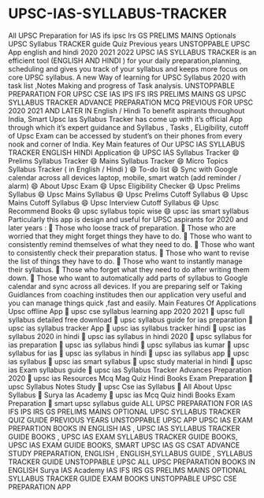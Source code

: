 # UPSC-IAS-SYLLABUS-TRACKER
All UPSC Preparation for IAS ifs ipsc Irs GS PRELIMS MAINS Optionals UPSC Syllabus TRACKER guide Quiz Previous years UNSTOPPABLE UPSC App english and hindi 2020 2021 2022  UPSC IAS SYLLABUS TRACKER is an efficient tool (ENGLISH AND HINDI ) for your daily preparation,planning, scheduling and gives you track of your syllabus and keeps more focus on core UPSC syllabus.  A new Way of learning for UPSC Syllabus 2020 with task list ,Notes Making and progress of Task analysis.  UNSTOPPABLE PREPARATION FOR UPSC CSE IAS IPS IFS IRS PRELIMS MAINS GS UPSC SYLLABUS TRACKER ADVANCE PREPARATION MCQ PREVIOUS FOR UPSC 2020 2021 AND LATER IN English / Hindi  To benefit aspirants throughout India, Smart Upsc Ias Syllabus Tracker has come up with it’s official App through which it’s expert guidance and Syllabus , Tasks , ELigibility, cutoff of Upsc Exam can be accessed by student’s on their phones from every nook and corner of India.  Key Main features of Our UPSC IAS SYLLABUS TRACKER ENGLISH HINDI Application  😄 UPSC IAS Syllabus Tracker 😄 Prelims Syllabus Tracker 😄 Mains Syllabus Tracker 😄 Micro Topics Syllabus Tracker ( in English / Hindi ) 😄 To-do list 😄 Sync with Google calendar across all devices laptop, mobile, smart watch (add reminder / alarm) 😄 About Upsc Exam 😄 Upsc Eligibility Checker 😄 Upsc Prelims Syllabus 😄 Upsc Mains Syllabus 😄 Upsc Prelims Cutoff Syllabus 😄 Upsc Mains Cutoff Syllabus 😄 Upsc Interview Cutoff Syllabus 😄 Upsc Recommend Books 😄 upsc syllabus topic wise 😄 upsc ias smart syllabus  Particularly this app is design and useful for UPSC aspirants for 2020 and later years :  🧐 Those who loose track of preparation. 🧐 Those who are worried that they might forget things they have to do. 🧐 Those who want to consistently remind themselves of what they need to do. 🧐 Those who want to consistently check their preparation status. 🧐 Those who want to revise the list of things they have to do. 🧐 Those who want to instantly manage their syllabus. 🧐 Those who forget what they need to do after writing them down. 🧐 Those who want to automatically add parts of syllabus to Google calendar and sync across all devices.  If you are preparing self or Taking Guidlances from coaching institudes then our application very useful and you can manage things quick ,fast and easily.   Main Features Of Applications Upsc offline App  🤠 upsc cse syllabus learning app 2020 2021 🤠 upsc full syllabus detailed free download 🤠 upsc syllabus guide for ias preparation 🤠 upsc ias syllabus tracker App 🤠 upsc ias syllabus tracker hindi 🤠 upsc ias syllabus 2020 in hindi 🤠 upsc ias syllabus in hindi 2020 🤠 upsc syllabus for ias preparation 🤠 upsc ias syllabus hindi 🤠 upsc syllabus ias kumar 🤠 upsc syllabus for ias 🤠 upsc ias syllabus in hindi 🤠 upsc ias syllabus app 🤠 upsc ias syllabus 🤠 upsc ias smart syllabus 🤠 upsc study material in hindi 🤠 upsc ias Exam syllabus guide 🤠 upsc ias Syllabus Tracker Advances Preparation 2020 🤠 upsc ias Resources Mcq Mag Quiz Hindi Books Exam Preparation 🤠 upsc Syllabus Notes Study 🤠 upsc Cse ias Syllabus 🤠 All About Upsc Syllabus 🤠 Surya Ias Academy 🤠 upsc ias Mcq Quiz hindi Books Exam Preparation 🤠 smart upsc syllabus guide  ALL UPSC PREPARATION FOR IAS IFS IPS IRS GS PRELIMS MAINS OPTIONAL UPSC SYLLABUS TRACKER QUIZ GUIDE PREVIOUS YEARS UNSTOPPABLE UPSC APP  UPSC IAS EXAM PREPARTION BOOKS IN ENGLISH IAS , UPSC IAS SYLLABUS TRACKER GUIDE BOOKS , UPSC IAS EXAM SYLLABUS TRACKER GUIDE BOOKS, UPSC IAS EXAM GUIDE BOOKS, SMART UPSC IAS GS CSAT ADVANCE STUDY PREPARATION, ENGLISH , ENGLISH,SYLLABUS GUIDE , SYLLABUS TRACKER GUIDE UNSTOPPABLE UPSC ALL UPSC PREPARATION BOOKS IN ENGLISH Surya IAS Academy IAS IFS IRS GS PRELIMS MAINS OPTIONAL SYLLABUS TRACKER GUIDE EXAM BOOKS UNSTOPPABLE UPSC CSE PREPARATION APP
